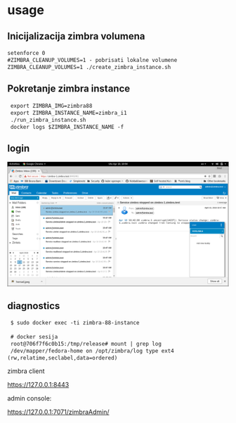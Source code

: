 # usage

## Inicijalizacija zimbra volumena

    setenforce 0
    #ZIMBRA_CLEANUP_VOLUMES=1 - pobrisati lokalne volumene
    ZIMBRA_CLEANUP_VOLUMES=1 ./create_zimbra_instance.sh


## Pokretanje zimbra instance

     export ZIMBRA_IMG=zimbra88
     export ZIMBRA_INSTANCE_NAME=zimbra_i1
     ./run_zimbra_instance.sh
     docker logs $ZIMBRA_INSTANCE_NAME -f


## login

![zimbra88 admin login](./docs/zimbra88.png)
 

## diagnostics

     
     $ sudo docker exec -ti zimbra-88-instance

     # docker sesija
     root@706f7f6c0b15:/tmp/release# mount | grep log
     /dev/mapper/fedora-home on /opt/zimbra/log type ext4 (rw,relatime,seclabel,data=ordered)


zimbra client

https://127.0.0.1:8443


admin console:

https://127.0.0.1:7071/zimbraAdmin/
